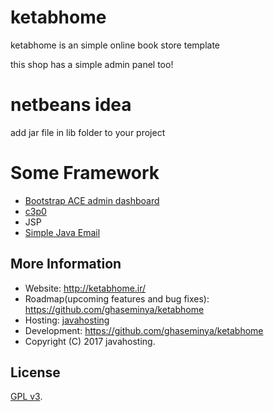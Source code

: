 # ketabhome
ketabhome is an simple online book store template

this shop has a simple admin panel too!

# netbeans idea
add jar file in lib folder to your project


# Some Framework
* [Bootstrap ACE admin dashboard](http://jason.insweet.family/ace/)
* [c3p0](https://github.com/ghaseminya/c3p0)
* JSP
* [Simple Java Email](https://github.com/ghaseminya/simple-java-mail)

## More Information
* Website: http://ketabhome.ir/
* Roadmap(upcoming features and bug fixes): https://github.com/ghaseminya/ketabhome
* Hosting: [javahosting](http://www.javahosting.ir)
* Development: https://github.com/ghaseminya/ketabhome
* Copyright (C) 2017 javahosting.

## License

[GPL v3](./LICENSE).
